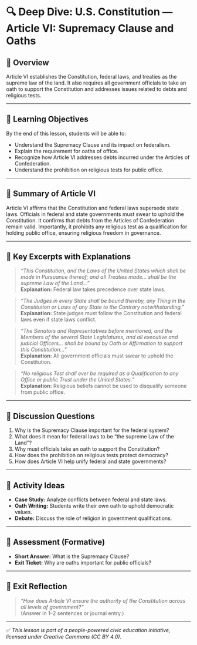 # 🔍 Deep Dive: U.S. Constitution — Article VI: Supremacy Clause and Oaths

## 🧭 Overview

Article VI establishes the Constitution, federal laws, and treaties as the supreme law of the land. It also requires all government officials to take an oath to support the Constitution and addresses issues related to debts and religious tests.

---

## 🎯 Learning Objectives

By the end of this lesson, students will be able to:  
- Understand the Supremacy Clause and its impact on federalism.  
- Explain the requirement for oaths of office.  
- Recognize how Article VI addresses debts incurred under the Articles of Confederation.  
- Understand the prohibition on religious tests for public office.

---

## 📘 Summary of Article VI

Article VI affirms that the Constitution and federal laws supersede state laws. Officials in federal and state governments must swear to uphold the Constitution. It confirms that debts from the Articles of Confederation remain valid. Importantly, it prohibits any religious test as a qualification for holding public office, ensuring religious freedom in governance.

---

## 📖 Key Excerpts with Explanations

> *“This Constitution, and the Laws of the United States which shall be made in Pursuance thereof; and all Treaties made... shall be the supreme Law of the Land...”*  
**Explanation:** Federal law takes precedence over state laws.

> *“The Judges in every State shall be bound thereby, any Thing in the Constitution or Laws of any State to the Contrary notwithstanding.”*  
**Explanation:** State judges must follow the Constitution and federal laws even if state laws conflict.

> *“The Senators and Representatives before mentioned, and the Members of the several State Legislatures, and all executive and judicial Officers... shall be bound by Oath or Affirmation to support this Constitution...”*  
**Explanation:** All government officials must swear to uphold the Constitution.

> *“No religious Test shall ever be required as a Qualification to any Office or public Trust under the United States.”*  
**Explanation:** Religious beliefs cannot be used to disqualify someone from public office.

---

## 💬 Discussion Questions

1. Why is the Supremacy Clause important for the federal system?  
2. What does it mean for federal laws to be “the supreme Law of the Land”?  
3. Why must officials take an oath to support the Constitution?  
4. How does the prohibition on religious tests protect democracy?  
5. How does Article VI help unify federal and state governments?

---

## 🧪 Activity Ideas

- **Case Study:** Analyze conflicts between federal and state laws.  
- **Oath Writing:** Students write their own oath to uphold democratic values.  
- **Debate:** Discuss the role of religion in government qualifications.

---

## 📎 Assessment (Formative)

- **Short Answer:** What is the Supremacy Clause?  
- **Exit Ticket:** Why are oaths important for public officials?

---

## 🏁 Exit Reflection

> *“How does Article VI ensure the authority of the Constitution across all levels of government?”*  
(Answer in 1–2 sentences or journal entry.)

---

✅ *This lesson is part of a people-powered civic education initiative, licensed under Creative Commons (CC BY 4.0).*
